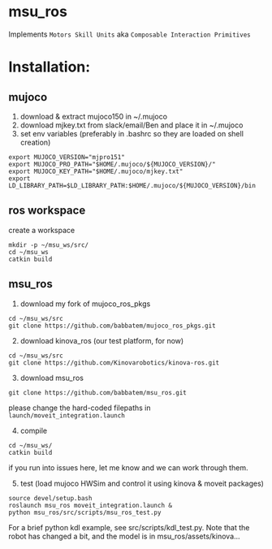 # msu_ros

Implements ```Motors Skill Units``` aka ```Composable Interaction Primitives```

# Installation:
## mujoco
1. download & extract mujoco150 in ~/.mujoco
2. download mjkey.txt from slack/email/Ben and place it in ~/.mujoco
3. set env variables (preferably in .bashrc so they are loaded on shell creation)
```
export MUJOCO_VERSION="mjpro151"
export MUJOCO_PRO_PATH="$HOME/.mujoco/${MUJOCO_VERSION}/"
export MUJOCO_KEY_PATH="$HOME/.mujoco/mjkey.txt"
export LD_LIBRARY_PATH=$LD_LIBRARY_PATH:$HOME/.mujoco/${MUJOCO_VERSION}/bin
```

## ros workspace
create a workspace
```
mkdir -p ~/msu_ws/src/
cd ~/msu_ws
catkin build
```

## msu_ros
1. download my fork of mujoco_ros_pkgs  
```
cd ~/msu_ws/src
git clone https://github.com/babbatem/mujoco_ros_pkgs.git
```  

2. download kinova_ros (our test platform, for now)   
```
cd ~/msu_ws/src
git clone https://github.com/Kinovarobotics/kinova-ros.git
```

3. download msu_ros  
```
git clone https://github.com/babbatem/msu_ros.git
```
please change the hard-coded filepaths in ```launch/moveit_integration.launch```


4. compile  
```
cd ~/msu_ws/
catkin build
```

if you run into issues here, let me know and we can work through them.

5. test (load mujoco HWSim and control it using kinova & moveit packages)  
```
source devel/setup.bash
roslaunch msu_ros moveit_integration.launch &
python msu_ros/src/scripts/msu_ros_test.py
```

For a brief python kdl example, see src/scripts/kdl_test.py.
Note that the robot has changed a bit, and the model is in msu_ros/assets/kinova...
